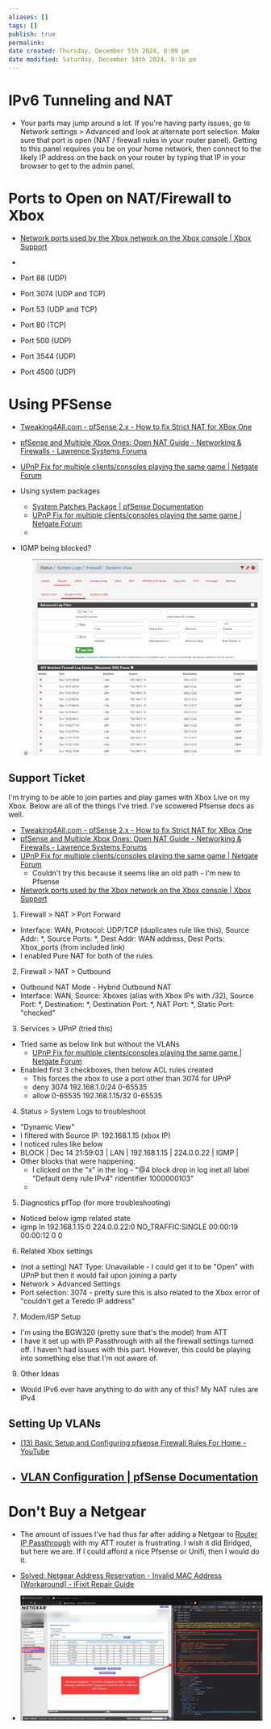 ```yaml
---
aliases: []
tags: []
publish: true
permalink:
date created: Thursday, December 5th 2024, 8:09 pm
date modified: Saturday, December 14th 2024, 8:16 pm
---
```


# IPv6 Tunneling and NAT

- Your parts may jump around a lot.  If you're having party issues, go to Network settings > Advanced and look at alternate port selection.  Make sure that port is open (NAT / firewall rules in your router panel).  Getting to this panel requires you be on your home network, then connect to the likely IP address on the back on your router by typing that IP in your browser to get to the admin panel.

# Ports to Open on NAT/Firewall to Xbox

- [Network ports used by the Xbox network on the Xbox console | Xbox Support](https://support.xbox.com/en-US/help/hardware-network/connect-network/network-ports-used-xbox-live)

- 

- Port 88 (UDP)
- Port 3074 (UDP and TCP)
- Port 53 (UDP and TCP)
- Port 80 (TCP)
- Port 500 (UDP)
- Port 3544 (UDP)
- Port 4500 (UDP)

# Using PFSense

- [Tweaking4All.com - pfSense 2.x - How to fix Strict NAT for XBox One](https://www.tweaking4all.com/network-internet/pfsense-strict-nat-xbox-one/)
- [pfSense and Multiple Xbox Ones: Open NAT Guide - Networking & Firewalls - Lawrence Systems Forums](https://forums.lawrencesystems.com/t/pfsense-and-multiple-xbox-ones-open-nat-guide/2409)
- [UPnP Fix for multiple clients/consoles playing the same game | Netgate Forum](https://forum.netgate.com/topic/169837/upnp-fix-for-multiple-clients-consoles-playing-the-same-game/78)
- Using system packages
	- [System Patches Package | pfSense Documentation](https://docs.netgate.com/pfsense/en/latest/development/system-patches.html)
	- [UPnP Fix for multiple clients/consoles playing the same game | Netgate Forum](https://forum.netgate.com/topic/169837/upnp-fix-for-multiple-clients-consoles-playing-the-same-game)
	- 

- IGMP being blocked?
	- ![](_attachments/file-20241214191242944.png)

## Support Ticket

I'm trying to be able to join parties and play games with Xbox Live on my Xbox.  Below are all of the things I've tried.  I've scowered Pfsense docs as well.

- [Tweaking4All.com - pfSense 2.x - How to fix Strict NAT for XBox One](https://www.tweaking4all.com/network-internet/pfsense-strict-nat-xbox-one/)
- [pfSense and Multiple Xbox Ones: Open NAT Guide - Networking & Firewalls - Lawrence Systems Forums](https://forums.lawrencesystems.com/t/pfsense-and-multiple-xbox-ones-open-nat-guide/2409)
- [UPnP Fix for multiple clients/consoles playing the same game | Netgate Forum](https://forum.netgate.com/topic/169837/upnp-fix-for-multiple-clients-consoles-playing-the-same-game/78)
	- Couldn't try this because it seems like an old path - I'm new to Pfsense
- [Network ports used by the Xbox network on the Xbox console | Xbox Support](https://support.xbox.com/en-US/help/hardware-network/connect-network/network-ports-used-xbox-live)
1) Firewall > NAT > Port Forward

- Interface: WAN, Protocol: UDP/TCP (duplicates rule like this), Source Addr: *, Source Ports: *, Dest Addr: WAN address, Dest Ports: Xbox_ports (from included link)
- I enabled Pure NAT for both of the rules

2) Firewall > NAT > Outbound

- Outbound NAT Mode - Hybrid Outbound NAT
- Interface: WAN, Source: Xboxes (alias with Xbox IPs with /32), Source Port: \*, Destination: \*, Destination Port: \*, NAT Port: \*, Static Port: "checked"

3) Services > UPnP (tried this)

- Tried same as below link but without the VLANs
	- [UPnP Fix for multiple clients/consoles playing the same game | Netgate Forum](https://forum.netgate.com/topic/169837/upnp-fix-for-multiple-clients-consoles-playing-the-same-game/78)
- Enabled first 3 checkboxes, then below ACL rules created
	- This forces the xbox to use a port other than 3074 for UPnP
	- deny 3074 192.168.1.0/24 0-65535
	- allow 0-65535 192.168.1.15/32 0-65535

4) Status > System Logs to troubleshoot

- "Dynamic View"
- I filtered with Source IP: 192.168.1.15 (xbox IP)
- I noticed rules like below
- BLOCK | Dec 14 21:59:03 | LAN | 192.168.1.15 | 224.0.0.22 | IGMP |
- Other blocks that were happening:
	- I clicked on the "x" in the log - "@4 block drop in log inet all label "Default deny rule IPv4" ridentifier 1000000103"
	- 

5) Diagnostics pfTop (for more troubleshooting)

- Noticed below igmp related state
- igmp      In  192.168.1.15:0                224.0.0.22:0                   NO_TRAFFIC:SINGLE       00:00:19  00:00:12        0        0

6) Related Xbox settings

- (not a setting) NAT Type: Unavailable - I could get it to be "Open" with UPnP but then it would fail upon joining a party
- Network > Advanced Settings
- Port selection: 3074 - pretty sure this is also related to the Xbox error of "couldn't get a Teredo IP address"

7) Modem/ISP Setup

- I'm using the BGW320 (pretty sure that's the model) from ATT
- I have it set up with IP Passthrough with all the firewall settings turned off.  I haven't had issues with this part.  However, this could be playing into something else that I'm not aware of.

9) Other Ideas

- Would IPv6 ever have anything to do with any of this?  My NAT rules are IPv4

## Setting Up VLANs

- [(13) Basic Setup and Configuring pfsense Firewall Rules For Home - YouTube](https://www.youtube.com/watch?v=bjr0rm93uVA)

- [VLAN Configuration | pfSense Documentation](https://docs.netgate.com/pfsense/en/latest/vlan/configuration.html#web-interface-vlan-configuration)
	- 

# Don't Buy a Netgear

- The amount of issues I've had thus far after adding a Netgear to [Router IP Passthrough](../../📁%2007%20-%20Cybersader%20Arsenal/Home%20Network/Bridging%20New%20Home%20Router/Bridging%20New%20Home%20Router.md) with my ATT router is frustrating.  I wish it did Bridged, but here we are.  If I could afford a nice Pfsense or Unifi, then I would do it.

- [Solved: Netgear Address Reservation - Invalid MAC Address [Workaround] - iFixit Repair Guide](https://www.ifixit.com/Guide/Solved:+Netgear+Address+Reservation+-+Invalid+MAC+Address+%5BWorkaround%5D/162994)
- ![](_attachments/file-20241205201805625.png)
